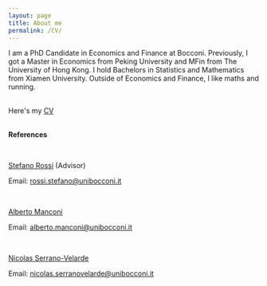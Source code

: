 ```yaml
---
layout: page
title: About me
permalink: /CV/
---
```

I am a PhD Candidate in Economics and Finance at Bocconi. Previously, I got a Master in Economics from Peking University and MFin from The University of Hong Kong. I hold Bachelors in Statistics and Mathematics from Xiamen University. Outside of Economics and Finance, I like maths and running.   
<br>


Here's my <a href="https://shasha-li.github.io/content/SHASHA%20LI%20CV.pdf" target="_blank">CV</a> 
<br><br>


<p><strong>References</strong></p>
<br>
<p><a href="https://sites.google.com/site/srossi2212">Stefano Rossi</a> (Advisor)</p>
<p>Email: <a href="mailto:rossi.stefano@unibocconi.it" target="_top">rossi.stefano@unibocconi.it</a></p>
<br>
<p><a href="https://sites.google.com/view/alberto-manconi">Alberto Manconi</a></p>
<p>Email: <a href="mailto:alberto.manconi@unibocconi.it" target="_top">alberto.manconi@unibocconi.it</a></p>
<br>
<p><a href="https://sites.google.com/site/nicolasserranovelarde/">Nicolas Serrano-Velarde</a></p>
<p>Email: <a href="mailto:nicolas.serranovelarde@unibocconi.it" target="_top">nicolas.serranovelarde@unibocconi.it</a></p>

<br>

